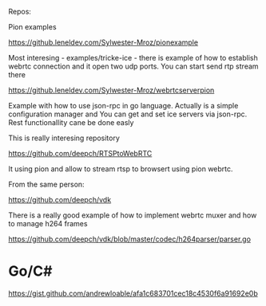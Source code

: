 Repos:

Pion examples

https://github.leneldev.com/Sylwester-Mroz/pionexample

Most interesing - examples/tricke-ice - there is example of how to establish webrtc connection and it open two udp ports. You can start send rtp stream there

https://github.leneldev.com/Sylwester-Mroz/webrtcserverpion

Example with how to use json-rpc in go language. Actually is a simple configuration manager and You can get and set ice servers via json-rpc. Rest functionallity cane be done easly

This is really interesing repository

https://github.com/deepch/RTSPtoWebRTC

It using pion and allow to stream rtsp to browsert using pion webrtc.

From the same person:

https://github.com/deepch/vdk

There is a really good example of how to implement webrtc muxer and how to manage h264 frames

https://github.com/deepch/vdk/blob/master/codec/h264parser/parser.go

# Go/C#

https://gist.github.com/andrewloable/afa1c683701cec18c4530f6a91692e0b

